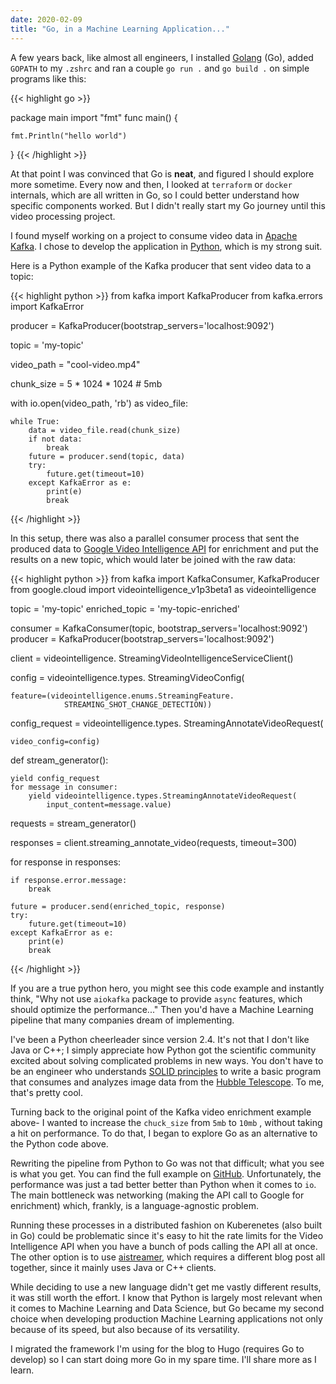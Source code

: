 ```yaml
---
date: 2020-02-09
title: "Go, in a Machine Learning Application..."
---
```


A few years back, like almost all engineers, I installed [Golang](https://golang.org/) (Go), added `GOPATH` to my `.zshrc` and ran a couple `go run .` and `go build .` on simple programs like this:

{{< highlight go >}}

package main
import "fmt"
func main() {

    fmt.Println("hello world")

}
{{< /highlight >}}

At that point I was convinced that Go is __neat__, and figured I should explore more sometime. Every now and then, I looked at `terraform` or `docker` internals, which are all written in Go, so I could better understand how specific components worked. But I didn't really start my Go journey until this video processing project.

I found myself working on a project to consume video data in [Apache Kafka](https://kafka.apache.org/). I chose to develop the application in [Python](https://www.python.org/), which is my strong suit.

Here is a Python example of the Kafka producer that sent video data to a topic:

{{< highlight python >}}
from kafka import KafkaProducer
from kafka.errors import KafkaError

producer = KafkaProducer(bootstrap_servers='localhost:9092')

topic = 'my-topic'

video_path = "cool-video.mp4"

chunk_size = 5 * 1024 * 1024  # 5mb

with io.open(video_path, 'rb') as video_file:

    while True:
        data = video_file.read(chunk_size)
        if not data:
            break
        future = producer.send(topic, data)
        try:
            future.get(timeout=10)
        except KafkaError as e:
            print(e)
            break

{{< /highlight >}}

In this setup, there was also a parallel consumer process that sent the produced data to [Google Video Intelligence API](https://cloud.google.com/video-intelligence) for enrichment and put the results on a new topic, which would later be joined with the raw data:

{{< highlight python >}}
from kafka import KafkaConsumer, KafkaProducer
from google.cloud import videointelligence_v1p3beta1 as videointelligence

topic = 'my-topic'
enriched_topic = 'my-topic-enriched'

consumer = KafkaConsumer(topic, bootstrap_servers='localhost:9092')
producer = KafkaProducer(bootstrap_servers='localhost:9092')

client = videointelligence. StreamingVideoIntelligenceServiceClient()

config = videointelligence.types. StreamingVideoConfig(

    feature=(videointelligence.enums.StreamingFeature.
                STREAMING_SHOT_CHANGE_DETECTION))

config_request = videointelligence.types. StreamingAnnotateVideoRequest(

    video_config=config)

def stream_generator():

    yield config_request
    for message in consumer:
        yield videointelligence.types.StreamingAnnotateVideoRequest(
            input_content=message.value)

requests = stream_generator()

responses = client.streaming_annotate_video(requests, timeout=300)

for response in responses:

    if response.error.message:
        break

    future = producer.send(enriched_topic, response)
    try:
        future.get(timeout=10)
    except KafkaError as e:
        print(e)
        break

{{< /highlight >}}

If you are a true python hero, you might see this code example and instantly think, "Why not use `aiokafka` package to provide `async` features, which should optimize the performance..." Then you'd have a Machine Learning pipeline that many companies dream of implementing.

I've been a Python cheerleader since version 2.4. It's not that I don't like Java or C++; I simply appreciate how Python got the scientific community excited about solving complicated problems in new ways. You don't have to be an engineer who understands [SOLID principles](https://en.wikipedia.org/wiki/SOLID) to write a basic program that consumes and analyzes image data from the [Hubble Telescope](https://hla.stsci.edu/). To me, that's pretty cool.

Turning back to the original point of the Kafka video enrichment example above- I wanted to increase the `chuck_size` from `5mb` to `10mb` , without taking a hit on performance. To do that, I began to explore Go as an alternative to the Python code above.

Rewriting the pipeline from Python to Go was not that difficult; what you see is what you get. You can find the full example on [GitHub](https://github.com/zeyaddeeb/ml-video-pipeline). Unfortunately, the performance was just a tad better better than Python when it comes to `io`. The main bottleneck was networking (making the API call to Google for enrichment) which, frankly, is a language-agnostic problem.

Running these processes in a distributed fashion on Kuberenetes (also built in Go) could be problematic since it's easy to hit the rate limits for the Video Intelligence API when you have a bunch of pods calling the API all at once. The other option is to use [aistreamer](https://github.com/google/aistreamer), which requires a different blog post all together, since it mainly uses Java or C++ clients.

While deciding to use a new language didn't get me vastly different results, it was still worth the effort. I know that Python is largely most relevant when it comes to Machine Learning and Data Science, but Go became my second choice when developing production Machine Learning applications not only because of its speed, but also because of its versatility.

I migrated the framework I'm using for the blog to Hugo (requires Go to develop) so I can start doing more Go in my spare time. I'll share more as I learn.
